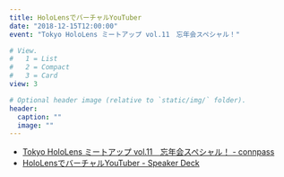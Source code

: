 ```yaml
---
title: HoloLensでバーチャルYouTuber
date: "2018-12-15T12:00:00"
event: "Tokyo HoloLens ミートアップ vol.11　忘年会スペシャル！"

# View.
#   1 = List
#   2 = Compact
#   3 = Card
view: 3

# Optional header image (relative to `static/img/` folder).
header:
  caption: ""
  image: ""
---
```


- [Tokyo HoloLens ミートアップ vol.11　忘年会スペシャル！ - connpass](https://hololens.connpass.com/event/106177/)
- [HoloLensでバーチャルYouTuber - Speaker Deck](https://speakerdeck.com/nkjzm/hololensdebatiyaruyoutuber)
